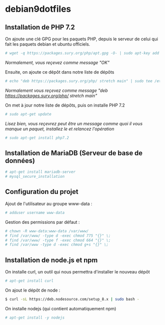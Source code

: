 # debian9dotfiles


## Installation de PHP 7.2

On ajoute une clé GPG pour les paquets PHP, depuis le serveur de celui qui fait les paquets debian et ubuntu officiels.
```bash
# wget -q https://packages.sury.org/php/apt.gpg -O- | sudo apt-key add -
```
*Normalement, vous reçevez comme message "OK"*

Ensuite, on ajoute ce dépôt dans notre liste de dépôts
```bash
# echo "deb https://packages.sury.org/php/ stretch main" | sudo tee /etc/apt/sources.list.d/php.list
```
*Normalement vous reçevez comme message "deb https://packages.sury.org/php/ stretch main"*

On met à jour notre liste de dépôts, puis on installe PHP 7.2
```bash
# sudo apt-get update
```
*Lisez bien, vous reçevrez peut être un message comme quoi il vous manque un paquet, installez le et relancez l'opération*
```bash
# sudo apt-get install php7.2
```

## Installation de MariaDB (Serveur de base de données)
```bash
# apt-get install mariadb-server
# mysql_secure_installation
```

## Configuration du projet
Ajout de l'utilisateur au groupe www-data : 
```bash
# adduser username www-data
```
Gestion des permissions par défaut : 
```bash
# chown -R www-data:www-data /var/www/
# find /var/www/ -type d -exec chmod 775 "{}" \;
# find /var/www/ -type f -exec chmod 664 "{}" \;
# find /var/www -type d -exec chmod g+s "{}" \;
```


## Installation de node.js et npm
On installe curl, un outil qui nous permettra d'installer le nouveau dépôt
```bash
# apt-get install curl
```
On ajout le dépôt de node : 
```bash
$ curl -sL https://deb.nodesource.com/setup_8.x | sudo bash -
```
On installe nodejs (qui contient automatiquement npm)
```bash
# apt-get install -y nodejs
```